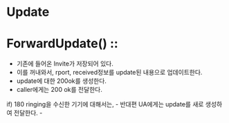 # Update



<ParticipantAgent>

  # ForwardUpdate() ::
  - 기존에 들어온 Invite가 저장되어 있다.
  - 이를 꺼내와서, rport, received정보를 update된 내용으로 업데이트한다.
  - update에 대한 200ok를 생성한다.
  - caller에게는 200 ok를 전달한다.
  
  if) 180 ringing을 수신한 기기에 대해서는,
    - 반대편 UA에게는 update를 새로 생성하여 전달한다.
    -
